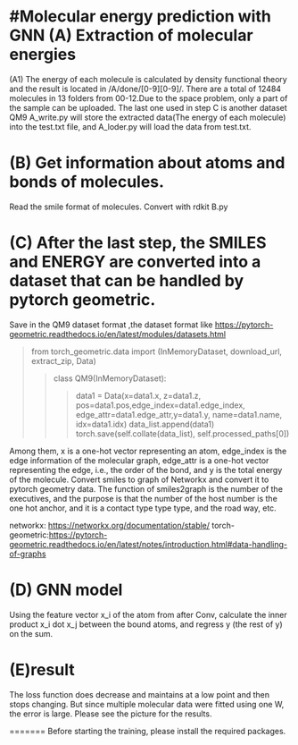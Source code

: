#Molecular energy prediction with GNN
(A) Extraction of molecular energies
========
(A1) The energy of each molecule is calculated by density functional theory and the result is located in /A/done/[0-9][0-9]/. There are a total of 12484 molecules in 13 folders from 00-12.Due to the space problem, only a part of the sample can be uploaded. The last one used in step C is another dataset QM9
A_write.py will store the extracted data(The energy of each molecule) into the test.txt file, and A_loder.py will load the data from test.txt. 

(B) Get information about atoms and bonds of molecules.
========
Read the smile format of molecules. Convert with rdkit  B.py

(C) After the last step, the SMILES and ENERGY are converted into a dataset that can be handled by pytorch geometric.
========
Save in the QM9 dataset format ,the dataset format like https://pytorch-geometric.readthedocs.io/en/latest/modules/datasets.html

>from torch_geometric.data import (InMemoryDataset, download_url, extract_zip, Data)
>>class QM9(InMemoryDataset):
 >>> data1 = Data(x=data1.x, z=data1.z, pos=data1.pos,edge_index=data1.edge_index,      edge_attr=data1.edge_attr,y=data1.y, name=data1.name, idx=data1.idx)
data_list.append(data1)
torch.save(self.collate(data_list), self.processed_paths[0])

Among them, x is a one-hot vector representing an atom, edge_index is the edge information of the molecular graph, edge_attr is a one-hot vector representing the edge, i.e., the order of the bond, and y is the total energy of the molecule.
Convert smiles to graph of Networkx and convert it to pytorch geometry data. The function of smiles2graph is the number of the executives, and the purpose is that the number of the host number is the one hot anchor, and it is a contact type type type, and the road way, etc.

networkx: https://networkx.org/documentation/stable/
torch-geometric:https://pytorch-geometric.readthedocs.io/en/latest/notes/introduction.html#data-handling-of-graphs

(D) GNN model
====
Using the feature vector x_i of the atom from after Conv, calculate the inner product x_i dot x_j between the bound atoms, and regress y (the rest of y) on the sum.


(E)result
======
The loss function does decrease and maintains at a low point and then stops changing. But since multiple molecular data were fitted using one W, the error is large. Please see the picture for the results.


=======
Before starting the training, please install the required packages.
